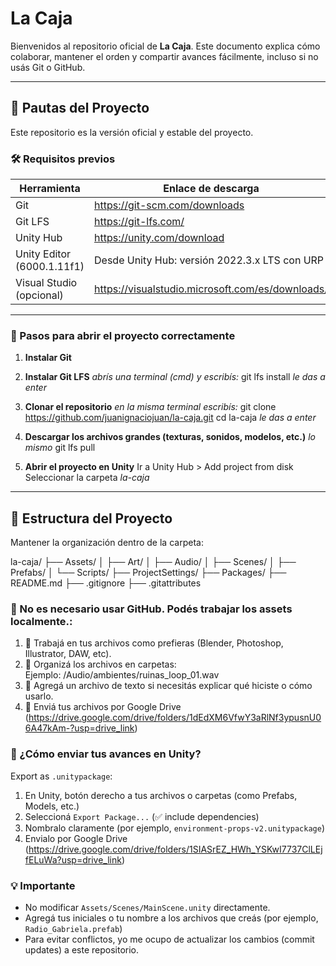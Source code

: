 # La Caja

Bienvenidos al repositorio oficial de **La Caja**.
Este documento explica cómo colaborar, mantener el orden y compartir avances fácilmente, incluso si no usás Git o GitHub.

---

## 🚦 Pautas del Proyecto

Este repositorio es la versión oficial y estable del proyecto.

### 🛠️ Requisitos previos

| Herramienta                 | Enlace de descarga                                 |
|-----------------------------|----------------------------------------------------|
| Git                         | https://git-scm.com/downloads                      |
| Git LFS                     | https://git-lfs.com/                               |
| Unity Hub                   | https://unity.com/download                         |
| Unity Editor (6000.1.11f1)  | Desde Unity Hub: versión 2022.3.x LTS con URP      |
| Visual Studio (opcional)    | https://visualstudio.microsoft.com/es/downloads/  |

---

### 🧭 Pasos para abrir el proyecto correctamente

1. **Instalar Git**

2. **Instalar Git LFS**
   _abrís una terminal (cmd) y escribís:_
   git lfs install
   _le das a enter_

4. **Clonar el repositorio**
   _en la misma terminal escribís:_
   git clone https://github.com/juanignaciojuan/la-caja.git
   cd la-caja
   _le das a enter_

5. **Descargar los archivos grandes (texturas, sonidos, modelos, etc.)**
   _lo mismo_
   git lfs pull

6. **Abrir el proyecto en Unity**
   Ir a Unity Hub > Add project from disk
   Seleccionar la carpeta _la-caja_

---

## 📁 Estructura del Proyecto

Mantener la organización dentro de la carpeta:

la-caja/
├── Assets/
│   ├── Art/
│   ├── Audio/
│   ├── Scenes/
│   ├── Prefabs/
│   └── Scripts/
├── ProjectSettings/
├── Packages/
├── README.md
├── .gitignore
├── .gitattributes

### 🧠  No es necesario usar GitHub. Podés trabajar los assets localmente.:

1. 🎨 Trabajá en tus archivos como prefieras (Blender, Photoshop, Illustrator, DAW, etc).
2. 📂 Organizá los archivos en carpetas:  
   Ejemplo:  /Audio/ambientes/ruinas_loop_01.wav
3. 📝 Agregá un archivo de texto si necesitás explicar qué hiciste o cómo usarlo.
4. 🚚 Enviá tus archivos por Google Drive (https://drive.google.com/drive/folders/1dEdXM6VfwY3aRlNf3ypusnU06A47kAm-?usp=drive_link)

### 🧳 ¿Cómo enviar tus avances en Unity?

Export as `.unitypackage`:
1. En Unity, botón derecho a tus archivos o carpetas (como Prefabs, Models, etc.)
2. Seleccioná `Export Package...` (✅ include dependencies)
3. Nombralo claramente (por ejemplo, `environment-props-v2.unitypackage`)
4. Envialo por Google Drive (https://drive.google.com/drive/folders/1SIASrEZ_HWh_YSKwI7737ClLEjfELuWa?usp=drive_link)

### 💡 Importante

- No modificar `Assets/Scenes/MainScene.unity` directamente.
- Agregá tus iniciales o tu nombre a los archivos que creás (por ejemplo, `Radio_Gabriela.prefab`)
- Para evitar conflictos, yo me ocupo de actualizar los cambios (commit updates) a este repositorio.
